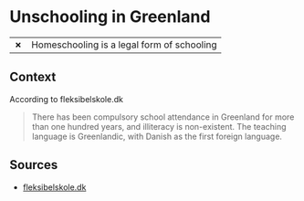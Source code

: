 # Unschooling in Greenland
| | |
|-|-|
| __✗__ | Homeschooling is a legal form of schooling |

## Context

According to fleksibelskole.dk

> There has been compulsory school attendance in Greenland for more than one hundred years, and illiteracy is non-existent. The teaching language is Greenlandic, with Danish as the first foreign language.

## Sources

* [fleksibelskole.dk](https://fleksibelskole.dk/atuarfitsialak_en.htm)
